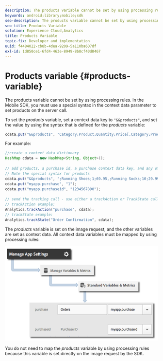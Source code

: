 ```yaml
---
description: The products variable cannot be set by using processing rules. In the Mobile SDK, you must use a special syntax in the context data parameter to set products on the server call.
keywords: android;library;mobile;sdk
seo-description: The products variable cannot be set by using processing rules. In the Mobile SDK, you must use a special syntax in the context data parameter to set products on the server call.
seo-title: Products Variable
solution: Experience Cloud,Analytics
title: Products Variable
topic-fix: Developer and implementation
uuid: f4484022-cb8b-4dea-9209-5a110ba607df
exl-id: 1d850ce1-6fd4-463e-8949-8b8cf40d8467
---
```

# Products variable {#products-variable}

The products variable cannot be set by using processing rules. In the Mobile SDK, you must use a special syntax in the context data parameter to set products on the server call.

To set the *products* variable, set a context data key to `"&&products"`, and set the value by using the syntax that is defined for the *products* variable:

```java
cdata.put("&&products", "Category;Product;Quantity;Price[,Category;Product;Quantity;Price]");
```

For example:

```java
//create a context data dictionary 
HashMap cdata = new HashMap<String, Object>(); 
 
// add products, a purchase id, a purchase context data key, and any other data you want to collect. 
// Note the special syntax for products 
cdata.put("&&products", ";Running Shoes;1;69.95,;Running Socks;10;29.99"); 
cdata.put("myapp.purchase", "1"); 
cdata.put("myapp.purchaseid", "1234567890"); 
 
// send the tracking call - use either a trackAction or TrackState call. 
// trackAction example: 
Analytics.trackAction("purchase", cdata); 
// trackState example: 
Analytics.trackState("Order Confirmation", cdata);
```

The *products* variable is set on the image request, and the other variables are set as context data. All context data variables must be mapped by using processing rules:

![](assets/map-products.png)

You do not need to map the *products* variable by using processing rules because this variable is set directly on the image request by the SDK.
